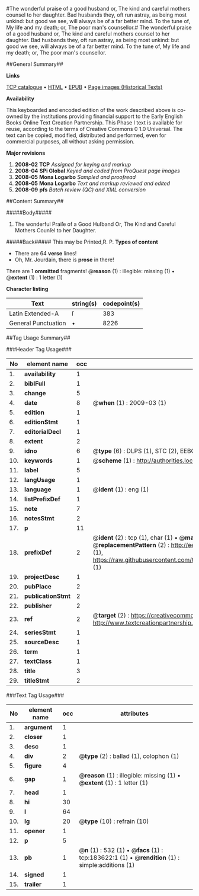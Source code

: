 #The wonderful praise of a good husband or, The kind and careful mothers counsel to her daughter. Bad husbands they, oft run astray, as being most unkind: but good we see, will always be of a far better mind. To the tune of, My life and my death; or, The poor man's counsellor.#
The wonderful praise of a good husband or, The kind and careful mothers counsel to her daughter. Bad husbands they, oft run astray, as being most unkind: but good we see, will always be of a far better mind. To the tune of, My life and my death; or, The poor man's counsellor.

##General Summary##

**Links**

[TCP catalogue](http://www.ota.ox.ac.uk/tcp/)  • 
[HTML](http://tei.it.ox.ac.uk/tcp/Texts-HTML/free/B06/B06699.html)  • 
[EPUB](http://tei.it.ox.ac.uk/tcp/Texts-EPUB/free/B06/B06699.epub) • 
[Page images (Historical Texts)](https://data.historicaltexts.jisc.ac.uk/view?pubId=eebo-99887959e&pageId=eebo-99887959e-183622-1)

**Availability**

This keyboarded and encoded edition of the
	       work described above is co-owned by the institutions
	       providing financial support to the Early English Books
	       Online Text Creation Partnership. This Phase I text is
	       available for reuse, according to the terms of Creative
	       Commons 0 1.0 Universal. The text can be copied,
	       modified, distributed and performed, even for
	       commercial purposes, all without asking permission.

**Major revisions**

1. __2008-02__ __TCP__ *Assigned for keying and markup*
1. __2008-04__ __SPi Global__ *Keyed and coded from ProQuest page images*
1. __2008-05__ __Mona Logarbo__ *Sampled and proofread*
1. __2008-05__ __Mona Logarbo__ *Text and markup reviewed and edited*
1. __2008-09__ __pfs__ *Batch review (QC) and XML conversion*

##Content Summary##

#####Body#####

1. The wonderful Praiſe of a Good Huſband Or, The Kind and Careful Mothers Counſel to her Daughter.

#####Back#####
This may be Printed,R. P.
**Types of content**

  * There are 64 **verse** lines!
  * Oh, Mr. Jourdain, there is **prose** in there!

There are 1 **ommitted** fragments! 
 @__reason__ (1) : illegible: missing (1)  •  @__extent__ (1) : 1 letter (1)

**Character listing**


|Text|string(s)|codepoint(s)|
|---|---|---|
|Latin Extended-A|ſ|383|
|General Punctuation|•|8226|

##Tag Usage Summary##

###Header Tag Usage###

|No|element name|occ|attributes|
|---|---|---|---|
|1.|__availability__|1||
|2.|__biblFull__|1||
|3.|__change__|5||
|4.|__date__|8| @__when__ (1) : 2009-03 (1)|
|5.|__edition__|1||
|6.|__editionStmt__|1||
|7.|__editorialDecl__|1||
|8.|__extent__|2||
|9.|__idno__|6| @__type__ (6) : DLPS (1), STC (2), EEBO-CITATION (1), PROQUEST (1), VID (1)|
|10.|__keywords__|1| @__scheme__ (1) : http://authorities.loc.gov/ (1)|
|11.|__label__|5||
|12.|__langUsage__|1||
|13.|__language__|1| @__ident__ (1) : eng (1)|
|14.|__listPrefixDef__|1||
|15.|__note__|7||
|16.|__notesStmt__|2||
|17.|__p__|11||
|18.|__prefixDef__|2| @__ident__ (2) : tcp (1), char (1)  •  @__matchPattern__ (2) : ([0-9\-]+):([0-9IVX]+) (1), (.+) (1)  •  @__replacementPattern__ (2) : http://eebo.chadwyck.com/downloadtiff?vid=$1&page=$2 (1), https://raw.githubusercontent.com/textcreationpartnership/Texts/master/tcpchars.xml#$1 (1)|
|19.|__projectDesc__|1||
|20.|__pubPlace__|2||
|21.|__publicationStmt__|2||
|22.|__publisher__|2||
|23.|__ref__|2| @__target__ (2) : https://creativecommons.org/publicdomain/zero/1.0/ (1), http://www.textcreationpartnership.org/docs/. (1)|
|24.|__seriesStmt__|1||
|25.|__sourceDesc__|1||
|26.|__term__|1||
|27.|__textClass__|1||
|28.|__title__|3||
|29.|__titleStmt__|2||


###Text Tag Usage###

|No|element name|occ|attributes|
|---|---|---|---|
|1.|__argument__|1||
|2.|__closer__|1||
|3.|__desc__|1||
|4.|__div__|2| @__type__ (2) : ballad (1), colophon (1)|
|5.|__figure__|4||
|6.|__gap__|1| @__reason__ (1) : illegible: missing (1)  •  @__extent__ (1) : 1 letter (1)|
|7.|__head__|1||
|8.|__hi__|30||
|9.|__l__|64||
|10.|__lg__|20| @__type__ (10) : refrain (10)|
|11.|__opener__|1||
|12.|__p__|5||
|13.|__pb__|1| @__n__ (1) : 532 (1)  •  @__facs__ (1) : tcp:183622:1 (1)  •  @__rendition__ (1) : simple:additions (1)|
|14.|__signed__|1||
|15.|__trailer__|1||
